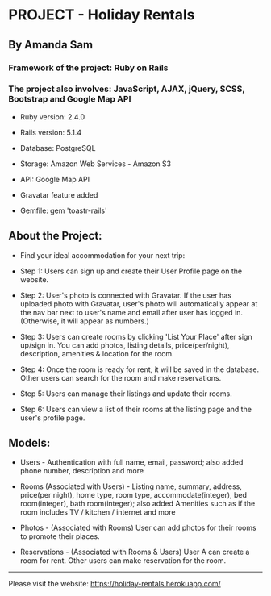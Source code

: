# PROJECT - Holiday Rentals

## By Amanda Sam

### Framework of the project: Ruby on Rails

### The project also involves: JavaScript, AJAX, jQuery, SCSS, Bootstrap and Google Map API

* Ruby version: 2.4.0

* Rails version: 5.1.4

* Database: PostgreSQL

* Storage: Amazon Web Services - Amazon S3

* API: Google Map API

* Gravatar feature added

* Gemfile: gem 'toastr-rails'

## About the Project:

- Find your ideal accommodation for your next trip:

- Step 1: Users can sign up and create their User Profile page on the website.

- Step 2: User's photo is connected with Gravatar. If the user has uploaded photo with Gravatar, user's photo will automatically appear at the nav bar next to user's name and email after user has logged in. (Otherwise, it will appear as numbers.)

- Step 3: Users can create rooms by clicking 'List Your Place' after sign up/sign in. You can add photos, listing details, price(per/night), description, amenities & location for the room.

- Step 4: Once the room is ready for rent, it will be saved in the database. Other users can search for the room and make reservations.

- Step 5: Users can manage their listings and update their rooms.

- Step 6: Users can view a list of their rooms at the listing page and the user's profile page.

## Models:

* Users - Authentication with full name, email, password; also added phone number, description and more

* Rooms (Associated with Users) - Listing name, summary, address, price(per night), home type, room type, accommodate(integer), bed room(integer), bath room(integer); also added Amenities such as if the room includes TV / kitchen / internet and more

* Photos - (Associated with Rooms) User can add photos for their rooms to promote their places.

* Reservations - (Associated with Rooms & Users) User A can create a room for rent. Other users can make reservation for the room.

-------------------------------------------

Please visit the website:
https://holiday-rentals.herokuapp.com/
